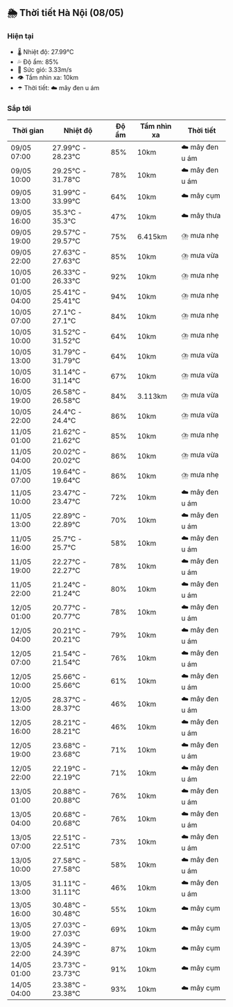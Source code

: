 ## 🌦️ Thời tiết Hà Nội (08/05)

### Hiện tại

- 🌡️ Nhiệt độ: 27.99℃
- 💦 Độ ẩm: 85%
- 💨 Sức gió: 3.33m/s
- 👁️ Tầm nhìn xa: 10km
- ☂️ Thời tiết: ☁️ mây đen u ám

### Sắp tới

| Thời gian | Nhiệt độ | Độ ẩm | Tầm nhìn xa | Thời tiết |
| --- | --- | --- | --- | --- |
| 09/05 07:00 | 27.99℃ - 28.23℃ | 85% | 10km | ☁️ mây đen u ám |
| 09/05 10:00 | 29.25℃ - 31.78℃ | 78% | 10km | ☁️ mây đen u ám |
| 09/05 13:00 | 31.99℃ - 33.99℃ | 64% | 10km | ☁️ mây cụm |
| 09/05 16:00 | 35.3℃ - 35.3℃ | 47% | 10km | ☁️ mây thưa |
| 09/05 19:00 | 29.57℃ - 29.57℃ | 75% | 6.415km | ⛈️ mưa nhẹ |
| 09/05 22:00 | 27.63℃ - 27.63℃ | 85% | 10km | ⛈️ mưa vừa |
| 10/05 01:00 | 26.33℃ - 26.33℃ | 92% | 10km | ⛈️ mưa nhẹ |
| 10/05 04:00 | 25.41℃ - 25.41℃ | 94% | 10km | ⛈️ mưa nhẹ |
| 10/05 07:00 | 27.1℃ - 27.1℃ | 84% | 10km | ⛈️ mưa nhẹ |
| 10/05 10:00 | 31.52℃ - 31.52℃ | 64% | 10km | ⛈️ mưa nhẹ |
| 10/05 13:00 | 31.79℃ - 31.79℃ | 64% | 10km | ⛈️ mưa vừa |
| 10/05 16:00 | 31.14℃ - 31.14℃ | 67% | 10km | ⛈️ mưa vừa |
| 10/05 19:00 | 26.58℃ - 26.58℃ | 84% | 3.113km | ⛈️ mưa vừa |
| 10/05 22:00 | 24.4℃ - 24.4℃ | 86% | 10km | ⛈️ mưa vừa |
| 11/05 01:00 | 21.62℃ - 21.62℃ | 85% | 10km | ⛈️ mưa nhẹ |
| 11/05 04:00 | 20.02℃ - 20.02℃ | 86% | 10km | ⛈️ mưa vừa |
| 11/05 07:00 | 19.64℃ - 19.64℃ | 86% | 10km | ⛈️ mưa nhẹ |
| 11/05 10:00 | 23.47℃ - 23.47℃ | 72% | 10km | ☁️ mây đen u ám |
| 11/05 13:00 | 22.89℃ - 22.89℃ | 70% | 10km | ☁️ mây đen u ám |
| 11/05 16:00 | 25.7℃ - 25.7℃ | 58% | 10km | ☁️ mây đen u ám |
| 11/05 19:00 | 22.27℃ - 22.27℃ | 78% | 10km | ☁️ mây đen u ám |
| 11/05 22:00 | 21.24℃ - 21.24℃ | 80% | 10km | ☁️ mây đen u ám |
| 12/05 01:00 | 20.77℃ - 20.77℃ | 78% | 10km | ☁️ mây đen u ám |
| 12/05 04:00 | 20.21℃ - 20.21℃ | 79% | 10km | ☁️ mây đen u ám |
| 12/05 07:00 | 21.54℃ - 21.54℃ | 76% | 10km | ☁️ mây đen u ám |
| 12/05 10:00 | 25.66℃ - 25.66℃ | 61% | 10km | ☁️ mây đen u ám |
| 12/05 13:00 | 28.37℃ - 28.37℃ | 46% | 10km | ☁️ mây đen u ám |
| 12/05 16:00 | 28.21℃ - 28.21℃ | 46% | 10km | ☁️ mây đen u ám |
| 12/05 19:00 | 23.68℃ - 23.68℃ | 71% | 10km | ☁️ mây đen u ám |
| 12/05 22:00 | 22.19℃ - 22.19℃ | 71% | 10km | ☁️ mây đen u ám |
| 13/05 01:00 | 20.88℃ - 20.88℃ | 76% | 10km | ☁️ mây đen u ám |
| 13/05 04:00 | 20.68℃ - 20.68℃ | 76% | 10km | ☁️ mây đen u ám |
| 13/05 07:00 | 22.51℃ - 22.51℃ | 73% | 10km | ☁️ mây đen u ám |
| 13/05 10:00 | 27.58℃ - 27.58℃ | 58% | 10km | ☁️ mây đen u ám |
| 13/05 13:00 | 31.11℃ - 31.11℃ | 46% | 10km | ☁️ mây đen u ám |
| 13/05 16:00 | 30.48℃ - 30.48℃ | 55% | 10km | ☁️ mây cụm |
| 13/05 19:00 | 27.03℃ - 27.03℃ | 69% | 10km | ☁️ mây cụm |
| 13/05 22:00 | 24.39℃ - 24.39℃ | 87% | 10km | ☁️ mây cụm |
| 14/05 01:00 | 23.73℃ - 23.73℃ | 91% | 10km | ☁️ mây cụm |
| 14/05 04:00 | 23.38℃ - 23.38℃ | 93% | 10km | ☁️ mây cụm |
